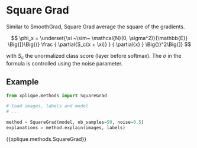 # Square Grad

Similar to SmoothGrad, Square Grad average the square of the gradients.

$$ \phi_x = \underset{\xi ~\sim~ \mathcal{N}(0, \sigma^2)}{\mathbb{E}}
            \Big{[}\Big{(}
             \frac { \partial{S_c(x + \xi)} } { \partial{x} } 
             \Big{)}^2\Big{]} $$


with $S_c$ the unormalized class score (layer before softmax). The $\sigma$ in the formula is controlled using the noise
parameter.

## Example

```python
from xplique.methods import SquareGrad

# load images, labels and model
# ...

method = SquareGrad(model, nb_samples=50, noise=0.5)
explanations = method.explain(images, labels)
```

{{xplique.methods.SquareGrad}}